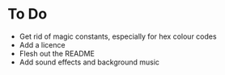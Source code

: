 # To Do

* Get rid of magic constants, especially for hex colour codes
* Add a licence
* Flesh out the README
* Add sound effects and background music

